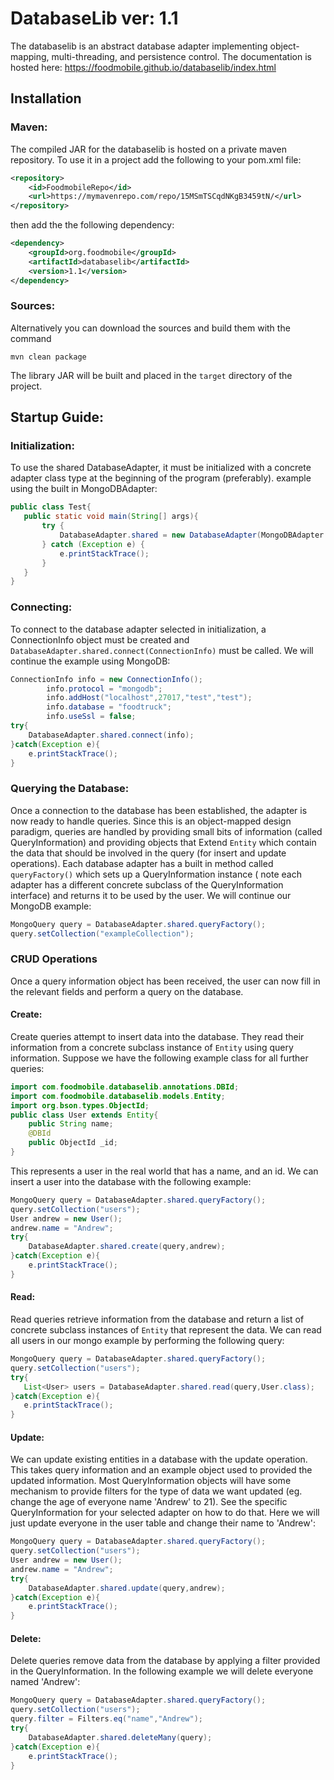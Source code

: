 # DatabaseLib ver: 1.1
The databaselib is an abstract database adapter implementing object-mapping, multi-threading, and persistence control. 
The documentation is hosted here: https://foodmobile.github.io/databaselib/index.html
## Installation
### Maven:
The compiled JAR for the databaselib is hosted on a private maven repository. To use it in a project add
the following to your pom.xml file:
```xml
<repository>
    <id>FoodmobileRepo</id>
    <url>https://mymavenrepo.com/repo/15MSmTSCqdNKgB3459tN/</url>
</repository>
```
then add the the following dependency:
```xml
<dependency>
    <groupId>org.foodmobile</groupId>
    <artifactId>databaselib</artifactId>
    <version>1.1</version>
</dependency>
```

### Sources:
Alternatively you can download the sources and build them with the command
```
mvn clean package
```
The library JAR will be built and placed in the `target` directory of the project.

## Startup Guide:
### Initialization:
To use the shared DatabaseAdapter, it must be initialized with a concrete adapter class type at the
 beginning of the program (preferably).
 example using the built in MongoDBAdapter:
 ```java
public class Test{
    public static void main(String[] args){
        try {
            DatabaseAdapter.shared = new DatabaseAdapter(MongoDBAdapter.class);
        } catch (Exception e) {
            e.printStackTrace();
        }
    }
}

```
### Connecting:
To connect to the database adapter selected in initialization, a ConnectionInfo object must be created 
and `DatabaseAdapter.shared.connect(ConnectionInfo)` must be called. We will continue the example using
MongoDB:
```java
ConnectionInfo info = new ConnectionInfo();
        info.protocol = "mongodb";
        info.addHost("localhost",27017,"test","test");
        info.database = "foodtruck";
        info.useSsl = false;
try{
    DatabaseAdapter.shared.connect(info);
}catch(Exception e){ 
    e.printStackTrace();
}
```

### Querying the Database:
Once a connection to the database has been established, the adapter is now ready to handle queries.
Since this is an object-mapped design paradigm, queries are handled by providing small bits of 
information (called QueryInformation) and providing objects that Extend `Entity` which contain 
the data that should be involved in the query (for insert and update operations). Each database adapter
 has a built in method called `queryFactory()` which sets up a QueryInformation instance ( note each adapter 
 has a different concrete subclass of the QueryInformation interface) and returns it to be used by the user. We will 
 continue our MongoDB example:
 ```java
MongoQuery query = DatabaseAdapter.shared.queryFactory();
query.setCollection("exampleCollection");
```
### CRUD Operations
Once a query information object has been received, the user can now fill in the relevant fields and 
perform a query on the database.
#### Create:
Create queries attempt to insert data into the database. They read their information from a concrete 
subclass instance of `Entity` using query information.
Suppose we have the following example class for all further queries:
```java
import com.foodmobile.databaselib.annotations.DBId;
import com.foodmobile.databaselib.models.Entity;
import org.bson.types.ObjectId;
public class User extends Entity{
    public String name;
    @DBId
    public ObjectId _id;
}
```
This represents a user in the real world that has a name, and an id.
We can insert a user into the database with the following example:
```java
MongoQuery query = DatabaseAdapter.shared.queryFactory();
query.setCollection("users");
User andrew = new User();
andrew.name = "Andrew";
try{
    DatabaseAdapter.shared.create(query,andrew);
}catch(Exception e){
    e.printStackTrace();
}
```

#### Read:
Read queries retrieve information from the database and return a list of concrete subclass instances of `Entity` 
that represent the data. 
 We can read all users in our mongo example by
 performing the following query:
 ```java
MongoQuery query = DatabaseAdapter.shared.queryFactory();
query.setCollection("users");
try{
    List<User> users = DatabaseAdapter.shared.read(query,User.class);
}catch(Exception e){
    e.printStackTrace();
}
```

#### Update:
We can update existing entities in a database with the update operation. This takes query information and an example object 
used to provided the updated information. Most QueryInformation objects will have some mechanism to provide 
filters for the type of data we want updated (eg. change the age of everyone name 'Andrew' to 21). See 
the specific QueryInformation for your selected adapter on how to do that.
Here we will just update everyone in the user table and change their name to 'Andrew':
```java
MongoQuery query = DatabaseAdapter.shared.queryFactory();
query.setCollection("users");
User andrew = new User();
andrew.name = "Andrew";
try{
    DatabaseAdapter.shared.update(query,andrew);
}catch(Exception e){
    e.printStackTrace();
}
```

#### Delete:
Delete queries remove data from the database by applying a filter provided in the QueryInformation. In the 
following example we will delete everyone named 'Andrew':
```java
MongoQuery query = DatabaseAdapter.shared.queryFactory();
query.setCollection("users");
query.filter = Filters.eq("name","Andrew");
try{
    DatabaseAdapter.shared.deleteMany(query);
}catch(Exception e){
    e.printStackTrace();
}
```


